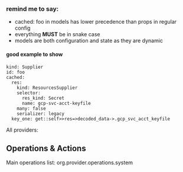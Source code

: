 ### remind me to say:
- cached: foo in models has lower precedence than props in regular config 
- everything **MUST** be in snake case
- models are both configuration and state as they are dynamic


#### good example to show

```
kind: Supplier
id: foo
cached:
  res:
    kind: ResourcesSupplier
    selector:
      res_kind: Secret
      name: gcp-svc-acct-keyfile
    many: false
    serializer: legacy
  key_one: get::self>>res=>decoded_data->.gcp_svc_acct_keyfile
```

All providers:

## Operations & Actions

Main operations list: org.provider.operations.system


